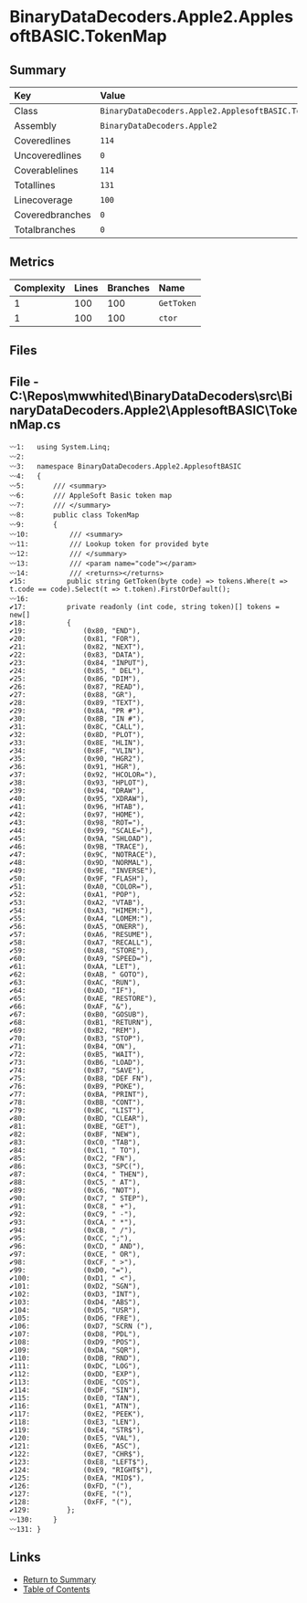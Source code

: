 ﻿# BinaryDataDecoders.Apple2.ApplesoftBASIC.TokenMap

## Summary

| Key             | Value                                               |
| :-------------- | :-------------------------------------------------- |
| Class           | `BinaryDataDecoders.Apple2.ApplesoftBASIC.TokenMap` |
| Assembly        | `BinaryDataDecoders.Apple2`                         |
| Coveredlines    | `114`                                               |
| Uncoveredlines  | `0`                                                 |
| Coverablelines  | `114`                                               |
| Totallines      | `131`                                               |
| Linecoverage    | `100`                                               |
| Coveredbranches | `0`                                                 |
| Totalbranches   | `0`                                                 |

## Metrics

| Complexity | Lines | Branches | Name       |
| :--------- | :---- | :------- | :--------- |
| 1          | 100   | 100      | `GetToken` |
| 1          | 100   | 100      | `ctor`     |

## Files

## File - C:\Repos\mwwhited\BinaryDataDecoders\src\BinaryDataDecoders.Apple2\ApplesoftBASIC\TokenMap.cs

```CSharp
〰1:   using System.Linq;
〰2:   
〰3:   namespace BinaryDataDecoders.Apple2.ApplesoftBASIC
〰4:   {
〰5:       /// <summary>
〰6:       /// AppleSoft Basic token map
〰7:       /// </summary>
〰8:       public class TokenMap
〰9:       {
〰10:          /// <summary>
〰11:          /// Lookup token for provided byte
〰12:          /// </summary>
〰13:          /// <param name="code"></param>
〰14:          /// <returns></returns>
✔15:          public string GetToken(byte code) => tokens.Where(t => t.code == code).Select(t => t.token).FirstOrDefault();
〰16:  
✔17:          private readonly (int code, string token)[] tokens = new[]
✔18:          {
✔19:              (0x80, "END"),
✔20:              (0x81, "FOR"),
✔21:              (0x82, "NEXT"),
✔22:              (0x83, "DATA"),
✔23:              (0x84, "INPUT"),
✔24:              (0x85, " DEL"),
✔25:              (0x86, "DIM"),
✔26:              (0x87, "READ"),
✔27:              (0x88, "GR"),
✔28:              (0x89, "TEXT"),
✔29:              (0x8A, "PR #"),
✔30:              (0x8B, "IN #"),
✔31:              (0x8C, "CALL"),
✔32:              (0x8D, "PLOT"),
✔33:              (0x8E, "HLIN"),
✔34:              (0x8F, "VLIN"),
✔35:              (0x90, "HGR2"),
✔36:              (0x91, "HGR"),
✔37:              (0x92, "HCOLOR="),
✔38:              (0x93, "HPLOT"),
✔39:              (0x94, "DRAW"),
✔40:              (0x95, "XDRAW"),
✔41:              (0x96, "HTAB"),
✔42:              (0x97, "HOME"),
✔43:              (0x98, "ROT="),
✔44:              (0x99, "SCALE="),
✔45:              (0x9A, "SHLOAD"),
✔46:              (0x9B, "TRACE"),
✔47:              (0x9C, "NOTRACE"),
✔48:              (0x9D, "NORMAL"),
✔49:              (0x9E, "INVERSE"),
✔50:              (0x9F, "FLASH"),
✔51:              (0xA0, "COLOR="),
✔52:              (0xA1, "POP"),
✔53:              (0xA2, "VTAB"),
✔54:              (0xA3, "HIMEM:"),
✔55:              (0xA4, "LOMEM:"),
✔56:              (0xA5, "ONERR"),
✔57:              (0xA6, "RESUME"),
✔58:              (0xA7, "RECALL"),
✔59:              (0xA8, "STORE"),
✔60:              (0xA9, "SPEED="),
✔61:              (0xAA, "LET"),
✔62:              (0xAB, " GOTO"),
✔63:              (0xAC, "RUN"),
✔64:              (0xAD, "IF"),
✔65:              (0xAE, "RESTORE"),
✔66:              (0xAF, "&"),
✔67:              (0xB0, "GOSUB"),
✔68:              (0xB1, "RETURN"),
✔69:              (0xB2, "REM"),
✔70:              (0xB3, "STOP"),
✔71:              (0xB4, "ON"),
✔72:              (0xB5, "WAIT"),
✔73:              (0xB6, "LOAD"),
✔74:              (0xB7, "SAVE"),
✔75:              (0xB8, "DEF FN"),
✔76:              (0xB9, "POKE"),
✔77:              (0xBA, "PRINT"),
✔78:              (0xBB, "CONT"),
✔79:              (0xBC, "LIST"),
✔80:              (0xBD, "CLEAR"),
✔81:              (0xBE, "GET"),
✔82:              (0xBF, "NEW"),
✔83:              (0xC0, "TAB"),
✔84:              (0xC1, " TO"),
✔85:              (0xC2, "FN"),
✔86:              (0xC3, "SPC("),
✔87:              (0xC4, " THEN"),
✔88:              (0xC5, " AT"),
✔89:              (0xC6, "NOT"),
✔90:              (0xC7, " STEP"),
✔91:              (0xC8, " +"),
✔92:              (0xC9, " -"),
✔93:              (0xCA, " *"),
✔94:              (0xCB, " /"),
✔95:              (0xCC, ";"),
✔96:              (0xCD, " AND"),
✔97:              (0xCE, " OR"),
✔98:              (0xCF, " >"),
✔99:              (0xD0, "="),
✔100:             (0xD1, " <"),
✔101:             (0xD2, "SGN"),
✔102:             (0xD3, "INT"),
✔103:             (0xD4, "ABS"),
✔104:             (0xD5, "USR"),
✔105:             (0xD6, "FRE"),
✔106:             (0xD7, "SCRN ("),
✔107:             (0xD8, "PDL"),
✔108:             (0xD9, "POS"),
✔109:             (0xDA, "SQR"),
✔110:             (0xDB, "RND"),
✔111:             (0xDC, "LOG"),
✔112:             (0xDD, "EXP"),
✔113:             (0xDE, "COS"),
✔114:             (0xDF, "SIN"),
✔115:             (0xE0, "TAN"),
✔116:             (0xE1, "ATN"),
✔117:             (0xE2, "PEEK"),
✔118:             (0xE3, "LEN"),
✔119:             (0xE4, "STR$"),
✔120:             (0xE5, "VAL"),
✔121:             (0xE6, "ASC"),
✔122:             (0xE7, "CHR$"),
✔123:             (0xE8, "LEFT$"),
✔124:             (0xE9, "RIGHT$"),
✔125:             (0xEA, "MID$"),
✔126:             (0xFD, "("),
✔127:             (0xFE, "("),
✔128:             (0xFF, "("),
✔129:         };
〰130:     }
〰131: }
```

## Links

* [Return to Summary](Summary.md)
* [Table of Contents](../TOC.md)


